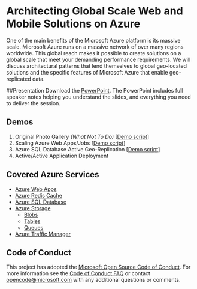 # Architecting Global Scale Web and Mobile Solutions on Azure
One of the main benefits of the Microsoft Azure platform is its massive scale.  Microsoft Azure runs on a massive network of over many regions worldwide. This global reach makes it possible to create solutions on a global scale that meet your demanding performance requirements.  We will discuss architectural patterns that lend themselves to global geo-located solutions and the specific features of Microsoft Azure that enable geo-replicated data.

##Presentation
Download the [PowerPoint](https://github.com/GSIAzureCOE/Global-Scale/blob/master/todo.pptx).
The PowerPoint includes full speaker notes helping you understand the slides, and everything you need to deliver the session.

## Demos
1. Original Photo Gallery *(What Not To Do)* [[Demo script](./Demo-1-OriginalPhotoGallery/readme.md)]
2. Scaling Azure Web Apps/Jobs [[Demo script](./Demo-2-ScalingAzureWebApps/readme.md)]
3. Azure SQL Database Active Geo-Replication [[Demo script](./Demo-3-SQLAzureActiveGeoReplication/readme.md)]
4. Active/Active Application Deployment

## Covered Azure Services
* [Azure Web Apps](https://azure.microsoft.com/en-us/services/app-service/web/)
* [Azure Redis Cache](https://azure.microsoft.com/en-us/services/cache/)
* [Azure SQL Database](https://azure.microsoft.com/en-us/services/sql-database/)
* [Azure Storage](https://azure.microsoft.com/en-us/services/storage/)
  * [Blobs](https://azure.microsoft.com/en-us/documentation/articles/storage-dotnet-how-to-use-blobs/)
  * [Tables](https://azure.microsoft.com/en-us/documentation/articles/storage-dotnet-how-to-use-tables/)
  * [Queues](https://azure.microsoft.com/en-us/documentation/articles/storage-dotnet-how-to-use-queues/)
* [Azure Traffic Manager](https://azure.microsoft.com/en-us/services/traffic-manager/)

## Code of Conduct
This project has adopted the [Microsoft Open Source Code of Conduct](https://opensource.microsoft.com/codeofconduct/). For more information see the [Code of Conduct FAQ](https://opensource.microsoft.com/codeofconduct/faq/) or contact [opencode@microsoft.com](mailto:opencode@microsoft.com) with any additional questions or comments.
